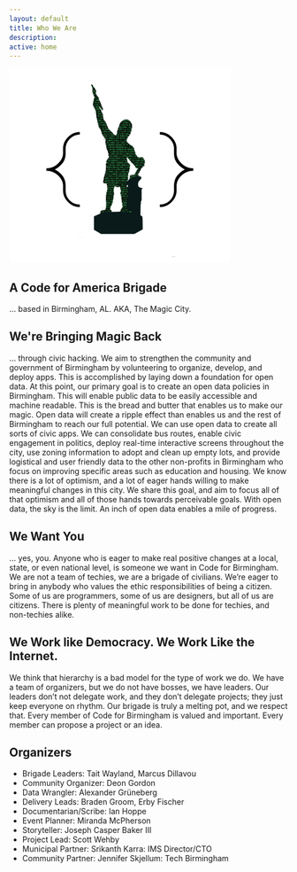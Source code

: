 ```yaml
---
layout: default
title: Who We Are
description: 
active: home
---
```


<img class="center" src="/img/codeforbirmingham-vulcan.png" alt="Digital Vulcan">

A Code for America Brigade
--------------------------

… based in Birmingham, AL. AKA, The Magic City.


We're Bringing Magic Back
-------------------------

… through civic hacking. We aim to strengthen the community and government of Birmingham by volunteering to organize, develop, and deploy apps. This is accomplished by laying down a foundation for open data. At this point, our primary goal is to create an open data policies in Birmingham. This will enable public data to be easily accessible and machine readable. This is the bread and butter that enables us to make our magic. Open data will create a ripple effect than enables us and the rest of Birmingham to reach our full potential. We can use open data to create all sorts of civic apps. We can consolidate bus routes, enable civic engagement in politics, deploy real-time interactive screens throughout the city, use zoning information to adopt and clean up empty lots, and provide logistical and user friendly data to the other non-profits in Birmingham who focus on improving specific areas such as education and housing. We know there is a lot of optimism, and a lot of eager hands willing to make meaningful changes in this city. We share this goal, and aim to focus all of that optimism and all of those hands towards perceivable goals. With open data, the sky is the limit. An inch of open data enables a mile of progress.


We Want You
-----------

… yes, you. Anyone who is eager to make real positive changes at a local, state, or even national level, is someone we want in Code for Birmingham. We are not a team of techies, we are a brigade of civilians. We’re eager to bring in anybody who values the ethic responsibilities of being a citizen. Some of us are programmers, some of us are designers, but all of us are citizens. There is plenty of meaningful work to be done for techies, and non-techies alike.


We Work like Democracy. We Work Like the Internet.
--------------------------------------------------

We think that hierarchy is a bad model for the type of work we do. We have a team of organizers, but we do not have bosses, we have leaders. Our leaders don’t not delegate work, and they don’t delegate projects; they just keep everyone on rhythm. Our brigade is truly a melting pot, and we respect that. Every member of Code for Birmingham is valued and important. Every member can propose a project or an idea.


Organizers
----------

- Brigade Leaders: Tait Wayland, Marcus Dillavou
- Community Organizer: Deon Gordon
- Data Wrangler: Alexander Grüneberg
- Delivery Leads: Braden Groom, Erby Fischer
- Documentarian/Scribe: Ian Hoppe
- Event Planner: Miranda McPherson
- Storyteller: Joseph Casper Baker III
- Project Lead: Scott Wehby
- Municipal Partner: Srikanth Karra: IMS Director/CTO 
- Community Partner: Jennifer Skjellum: Tech Birmingham 
